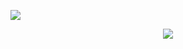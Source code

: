 <p align="center">
  
![](https://komarev.com/ghpvc/?username=DTH13&color=c6ecf3&label=trickshot)
  
</p>

<p align="center">
  <img src="https://media.discordapp.net/attachments/859746559797100544/1387745404006961194/dAMCT43hZr4AAAAASUVORK5CYII.png?ex=685e761f&is=685d249f&hm=37a5b8ed4ba3935cf8ac56ec9f800fa01b64c0aa8e55b0242df944580f1fed4d&=&format=webp&quality=lossless" />
</p>
